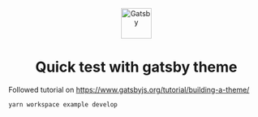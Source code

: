 <p align="center">
  <a href="https://www.gatsbyjs.org">
    <img alt="Gatsby" src="https://www.gatsbyjs.org/monogram.svg" width="60" />
  </a>
</p>
<h1 align="center">
  Quick test with gatsby theme
</h1>

Followed tutorial on https://www.gatsbyjs.org/tutorial/building-a-theme/

```sh
yarn workspace example develop
```
